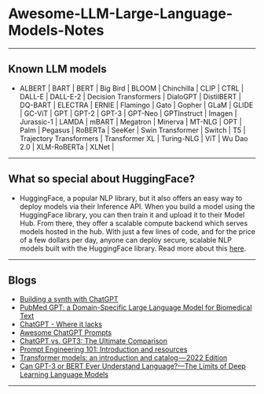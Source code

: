 # Awesome-LLM-Large-Language-Models-Notes
***

## Known LLM models
- ALBERT | BART | BERT | Big Bird | BLOOM |
    Chinchilla |
    CLIP |
    CTRL |
    DALL-E |
    DALL-E-2 |
    Decision Transformers |
    DialoGPT |
    DistilBERT |
    DQ-BART |
    ELECTRA |
    ERNIE |
    Flamingo |
    Gato |
    Gopher |
    GLaM |
    GLIDE |
    GC-ViT |
    GPT |
    GPT-2 |
    GPT-3 |
    GPT-Neo |
    GPTInstruct |
    Imagen |
    Jurassic-1 |
    LAMDA |
    mBART |
    Megatron |
    Minerva |
    MT-NLG |
    OPT |
    Palm |
    Pegasus |
    RoBERTa |
    SeeKer |
    Swin Transformer |
    Switch |
    T5 |
    Trajectory Transformers |
    Transformer XL |
    Turing-NLG |
    ViT |
    Wu Dao 2.0 |
    XLM-RoBERTa |
    XLNet |
***

## What so special about HuggingFace?
- HuggingFace, a popular NLP library, but it also offers an easy way to deploy models via their Inference API. When you build a model using the HuggingFace library, you can then train it and upload it to their Model Hub. From there, they offer a scalable compute backend which serves models hosted in the hub. With just a few lines of code, and for the price of a few dollars per day, anyone can deploy secure, scalable NLP models built with the HuggingFace library. Read more about this [here](https://huggingface.co/pricing).
***

## Blogs
- [Building a synth with ChatGPT](https://jlongster.com/building-a-synth-with-chatgpt)
- [PubMed GPT: a Domain-Specific Large Language Model for Biomedical Text](https://www.mosaicml.com/blog/introducing-pubmed-gpt)
- [ChatGPT - Where it lacks](https://cookup.ai/chatgpt/where-it-lacks/)
- [Awesome ChatGPT Prompts](https://github.com/f/awesome-chatgpt-prompts)
- [ChatGPT vs. GPT3: The Ultimate Comparison](https://dzone.com/articles/chatgpt-vs-gpt3-the-ultimate-comparison-features)
- [Prompt Engineering 101: Introduction and resources](https://amatriain.net/blog/PromptEngineering)
- [Transformer models: an introduction and catalog — 2022 Edition](https://amatriain.net/blog/transformer-models-an-introduction-and-catalog-2d1e9039f376/#GATO)
- [Can GPT-3 or BERT Ever Understand Language?⁠—The Limits of Deep Learning Language Models](https://neptune.ai/blog/gpt-3-bert-limits-of-deep-learning-language-models)
***
